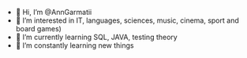 - 👋 Hi, I’m @AnnGarmatii
- 👀 I’m interested in IT, languages, sciences, music, cinema, sport and board games)
- 🌱 I’m currently learning SQL, JAVA, testing theory
- 🥅 I’m constantly learning new things

<!---
AnnGarmatii/AnnGarmatii is a ✨ special ✨ repository because its `README.md` (this file) appears on your GitHub profile.
You can click the Preview link to take a look at your changes.
--->
